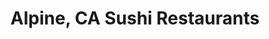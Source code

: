 ---
layout: city
title: Alpine, CA Sushi Restaurants
permalink: /california/alpine/
stateAbbr: CA
stateName: California
cityName: Alpine
---